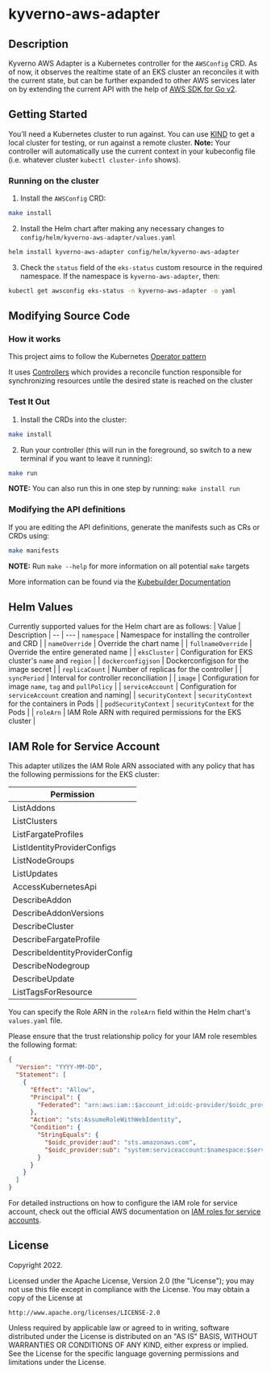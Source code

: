 # kyverno-aws-adapter

## Description
Kyverno AWS Adapter is a Kubernetes controller for the `AWSConfig` CRD. As of now, it observes the realtime state of an EKS cluster an reconciles it with the current state, but can be further expanded to other AWS services later on by extending the current API with the help of [AWS SDK for Go v2](https://github.com/aws/aws-sdk-go-v2).

## Getting Started
You’ll need a Kubernetes cluster to run against. You can use [KIND](https://sigs.k8s.io/kind) to get a local cluster for testing, or run against a remote cluster.
**Note:** Your controller will automatically use the current context in your kubeconfig file (i.e. whatever cluster `kubectl cluster-info` shows).

### Running on the cluster
1. Install the `AWSConfig` CRD:

```sh
make install
```

2. Install the Helm chart after making any necessary changes to `config/helm/kyverno-aws-adapter/values.yaml`
	
```sh
helm install kyverno-aws-adapter config/helm/kyverno-aws-adapter
```
3. Check the `status` field of the `eks-status` custom resource in the required namespace. If the namespace is `kyverno-aws-adapter`, then:
```sh
kubectl get awsconfig eks-status -n kyverno-aws-adapter -o yaml 
```

## Modifying Source Code

### How it works
This project aims to follow the Kubernetes [Operator pattern](https://kubernetes.io/docs/concepts/extend-kubernetes/operator/)

It uses [Controllers](https://kubernetes.io/docs/concepts/architecture/controller/) 
which provides a reconcile function responsible for synchronizing resources untile the desired state is reached on the cluster 

### Test It Out
1. Install the CRDs into the cluster:

```sh
make install
```

2. Run your controller (this will run in the foreground, so switch to a new terminal if you want to leave it running):

```sh
make run
```

**NOTE:** You can also run this in one step by running: `make install run`

### Modifying the API definitions
If you are editing the API definitions, generate the manifests such as CRs or CRDs using:

```sh
make manifests
```

**NOTE:** Run `make --help` for more information on all potential `make` targets

More information can be found via the [Kubebuilder Documentation](https://book.kubebuilder.io/introduction.html)

## Helm Values
Currently supported values for the Helm chart are as follows:
| Value | Description |
-- | ---
| `namespace` | Namespace for installing the controller and CRD |
| `nameOverride` | Override the chart name |
| `fullnameOverride` | Override the entire generated name |
| `eksCluster` | Configuration for EKS cluster's `name` and `region` |
| `dockerconfigjson` | Dockerconfigjson for the image secret |
| `replicaCount` | Number of replicas for the controller |
| `syncPeriod` | Interval for controller reconciliation |
| `image` | Configuration for image `name`, `tag` and `pullPolicy` |
| `serviceAccount` | Configuration for `serviceAccount` creation and naming|
| `securityContext` | `securityContext` for the containers in Pods |
| `podSecurityContext` | `securityContext` for the Pods |
| `roleArn` | IAM Role ARN with required permissions for the EKS cluster |


## IAM Role for Service Account
This adapter utilizes the IAM Role ARN associated with any policy that has the following permissions for the EKS cluster:

| Permission |
| --- |
| ListAddons |
| ListClusters |
| ListFargateProfiles |
| ListIdentityProviderConfigs |
| ListNodeGroups |
| ListUpdates |
| AccessKubernetesApi |
| DescribeAddon |
| DescribeAddonVersions |
| DescribeCluster |
| DescribeFargateProfile |
| DescribeIdentityProviderConfig |
| DescribeNodegroup |
| DescribeUpdate |
| ListTagsForResource |

You can specify the Role ARN in the `roleArn` field within the Helm chart's `values.yaml` file.

Please ensure that the trust relationship policy for your IAM role resembles the following format:
```json
{
  "Version": "YYYY-MM-DD",
  "Statement": [
    {
      "Effect": "Allow",
      "Principal": {
        "Federated": "arn:aws:iam::$account_id:oidc-provider/$oidc_provider"
      },
      "Action": "sts:AssumeRoleWithWebIdentity",
      "Condition": {
        "StringEquals": {
          "$oidc_provider:aud": "sts.amazonaws.com",
          "$oidc_provider:sub": "system:serviceaccount:$namespace:$service_account"
        }
      }
    }
  ]
}
```

For detailed instructions on how to configure the IAM role for service account, check out the official AWS documentation on [IAM roles for service accounts](https://docs.aws.amazon.com/eks/latest/userguide/associate-service-account-role.html).

## License

Copyright 2022.

Licensed under the Apache License, Version 2.0 (the "License");
you may not use this file except in compliance with the License.
You may obtain a copy of the License at

    http://www.apache.org/licenses/LICENSE-2.0

Unless required by applicable law or agreed to in writing, software
distributed under the License is distributed on an "AS IS" BASIS,
WITHOUT WARRANTIES OR CONDITIONS OF ANY KIND, either express or implied.
See the License for the specific language governing permissions and
limitations under the License.


